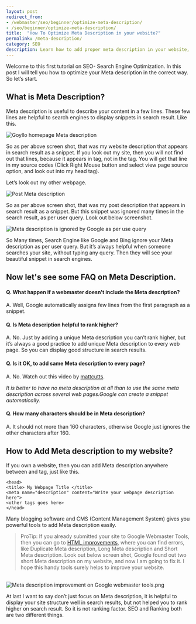 ```yaml
---
layout: post
redirect_from: 
- /webmaster/seo/beginner/optimize-meta-description/
- /seo/beginner/optimize-meta-description/
title:  "How To Optimize Meta Description in your website?"
permalink: /meta-description/
category: SEO
description: Learn how to add proper meta description in your website, and why Google ignore your meta description many times.
---
```

Welcome to this first tutorial on SEO- Search Engine Optimization. In this post I will tell you how to optimize your Meta description in the correct way. So let’s start.

## What is Meta Description? ##
Meta description is useful to describe your content in a few lines. These few lines are helpful to search engines to display snippets in search result. Like this.

<img class="img-responsive" alt="Goyllo homepage Meta description" src="https://cdn.goyllo.com/seo/meta-description-goyllo-homepage.jpg" title="Goyllo homepage Meta description"/><br />

So as per above screen shot, that was my website description that appears in search result as a snippet. If you look out my site, then you will not find out that lines, because it appears in <head> tag, not in the <body> tag. You will get that line in my source codes (Click Right Mouse button and select view page source option, and look out into my head tag<head>).

Let’s look out my other webpage.

<img class="img-responsive" alt="Post Meta description" src="https://cdn.goyllo.com/seo/my-post-description.png" title="Post Meta description" /><br />

So as per above screen shot, that was my post description that appears in search result as a snippet. But this snippet was ignored many times in the search result, as per user query. Look out below screenshot.

<img class="img-responsive" alt="Meta description is ignored by Google as per use query" src="https://cdn.goyllo.com/seo/meta-description-ignore.png" title="Meta description is ignored by Google as per use query" /><br />

So Many times, Search Engine like Google and Bing ignore your Meta description as per user query. But it’s always helpful when someone searches your site, without typing any query. Then they will see your beautiful snippet in search engines.

## Now let's see some FAQ on Meta Description. ##

#### Q. What happen if a webmaster doesn't include the Meta description? ####
A. Well, Google automatically assigns few lines from the first paragraph as a snippet.

#### Q. Is Meta description helpful to rank higher? ####

A. No. Just by adding a unique Meta description you can’t rank higher, but it’s always a good practice to add unique Meta description to every web page. So you can display good structure in search results.

#### Q. Is it OK, to add same Meta description to every page? ####
A. No. Watch out this video by <a href="https://www.youtube.com/watch?v=W4gr88oHb-k" rel="nofollow" target="_blank"> mattcutts</a>.

<i>It is better to have no meta description at all than to use the same meta description across several web pages.Google can create a snippet automatically.</i>

#### Q. How many characters should be in Meta description? ####

A. It should not more than 160 characters, otherwise Google just ignores the other characters after 160.


## How to Add Meta description to my website? ## 
If you own a website, then you can add Meta description anywhere between <head> and </head>tag, just like this.

    <head>
    <title> My Webpage Title </title>
    <meta name="description" content="Write your webpage description here">
    <other tags goes here>
    </head>

Many blogging software and CMS (Content Management System) gives you powerful tools to add Meta description easily.

> ProTip:
> If you already submitted your site to Google Webmaster Tools, then you can go to <a href="https://www.google.com/webmasters/tools/html-suggestions" rel="nofollow" target="_blank">HTML improvements</a>, where you can find errors, like Duplicate Meta description, Long Meta description and Short Meta description. Look out below screen shot, Google found out two short Meta description on my website, and now I am going to fix it. I hope this handy tools surely helps to improve your website.

<br/><img class="img-responsive" alt="Meta description improvement on Google webmaster tools.png" src="https://cdn.goyllo.com/seo/meta-description-improvement-on-google-webmaster-tools.png" title="Meta description improvement on Google webmaster tools" /><br />

At last I want to say don’t just focus on Meta description, it is helpful to display your site structure well in search results, but not helped you to rank higher on search result. So it is not ranking factor. SEO and Ranking both are two different things.
